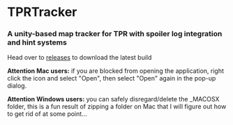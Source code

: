 # TPRTracker
### A unity-based map tracker for TPR with spoiler log integration and hint systems

 Head over to [releases](https://github.com/AudioPixie/TPRTracker/releases) to download the latest build

 **Attention Mac users:** if you are blocked from opening the application, right click the icon and select "Open", then select "Open" again in the pop-up dialog.
 
 **Attention Windows users:** you can safely disregard/delete the _MACOSX folder, this is a fun result of zipping a folder on Mac that I will figure out how to get rid of at some point...
 

